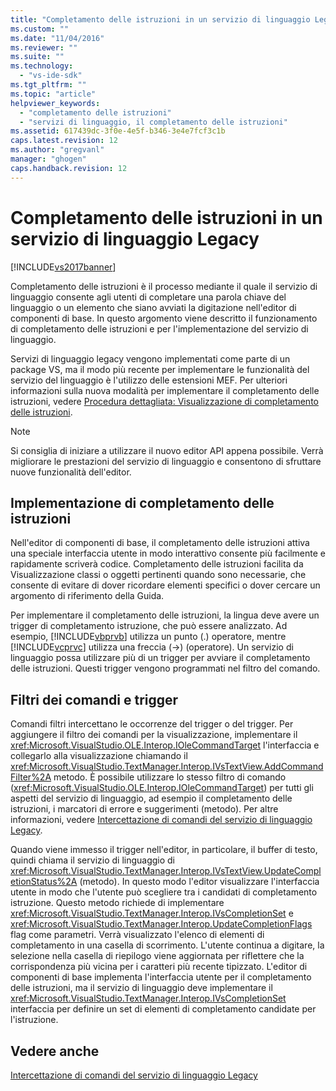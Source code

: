 ```yaml
---
title: "Completamento delle istruzioni in un servizio di linguaggio Legacy | Microsoft Docs"
ms.custom: ""
ms.date: "11/04/2016"
ms.reviewer: ""
ms.suite: ""
ms.technology: 
  - "vs-ide-sdk"
ms.tgt_pltfrm: ""
ms.topic: "article"
helpviewer_keywords: 
  - "completamento delle istruzioni"
  - "servizi di linguaggio, il completamento delle istruzioni"
ms.assetid: 617439dc-3f0e-4e5f-b346-3e4e7fcf3c1b
caps.latest.revision: 12
ms.author: "gregvanl"
manager: "ghogen"
caps.handback.revision: 12
---
```

# Completamento delle istruzioni in un servizio di linguaggio Legacy
[!INCLUDE[vs2017banner](../../code-quality/includes/vs2017banner.md)]

Completamento delle istruzioni è il processo mediante il quale il servizio di linguaggio consente agli utenti di completare una parola chiave del linguaggio o un elemento che siano avviati la digitazione nell'editor di componenti di base. In questo argomento viene descritto il funzionamento di completamento delle istruzioni e per l'implementazione del servizio di linguaggio.  
  
 Servizi di linguaggio legacy vengono implementati come parte di un package VS, ma il modo più recente per implementare le funzionalità del servizio del linguaggio è l'utilizzo delle estensioni MEF. Per ulteriori informazioni sulla nuova modalità per implementare il completamento delle istruzioni, vedere [Procedura dettagliata: Visualizzazione di completamento delle istruzioni](../../extensibility/walkthrough-displaying-statement-completion.md).  
  
> [!NOTE]
>  Si consiglia di iniziare a utilizzare il nuovo editor API appena possibile. Verrà migliorare le prestazioni del servizio di linguaggio e consentono di sfruttare nuove funzionalità dell'editor.  
  
## Implementazione di completamento delle istruzioni  
 Nell'editor di componenti di base, il completamento delle istruzioni attiva una speciale interfaccia utente in modo interattivo consente più facilmente e rapidamente scriverà codice. Completamento delle istruzioni facilita da Visualizzazione classi o oggetti pertinenti quando sono necessarie, che consente di evitare di dover ricordare elementi specifici o dover cercare un argomento di riferimento della Guida.  
  
 Per implementare il completamento delle istruzioni, la lingua deve avere un trigger di completamento istruzione, che può essere analizzato. Ad esempio, [!INCLUDE[vbprvb](../../code-quality/includes/vbprvb_md.md)] utilizza un punto \(.\) operatore, mentre [!INCLUDE[vcprvc](../../code-quality/includes/vcprvc_md.md)] utilizza una freccia \(\-\>\) \(operatore\). Un servizio di linguaggio possa utilizzare più di un trigger per avviare il completamento delle istruzioni. Questi trigger vengono programmati nel filtro del comando.  
  
## Filtri dei comandi e trigger  
 Comandi filtri intercettano le occorrenze del trigger o del trigger. Per aggiungere il filtro dei comandi per la visualizzazione, implementare il <xref:Microsoft.VisualStudio.OLE.Interop.IOleCommandTarget> l'interfaccia e collegarlo alla visualizzazione chiamando il <xref:Microsoft.VisualStudio.TextManager.Interop.IVsTextView.AddCommandFilter%2A> metodo. È possibile utilizzare lo stesso filtro di comando \(<xref:Microsoft.VisualStudio.OLE.Interop.IOleCommandTarget>\) per tutti gli aspetti del servizio di linguaggio, ad esempio il completamento delle istruzioni, i marcatori di errore e suggerimenti \(metodo\). Per altre informazioni, vedere [Intercettazione di comandi del servizio di linguaggio Legacy](../../extensibility/internals/intercepting-legacy-language-service-commands.md).  
  
 Quando viene immesso il trigger nell'editor, in particolare, il buffer di testo, quindi chiama il servizio di linguaggio di <xref:Microsoft.VisualStudio.TextManager.Interop.IVsTextView.UpdateCompletionStatus%2A> \(metodo\). In questo modo l'editor visualizzare l'interfaccia utente in modo che l'utente può scegliere tra i candidati di completamento istruzione. Questo metodo richiede di implementare <xref:Microsoft.VisualStudio.TextManager.Interop.IVsCompletionSet> e <xref:Microsoft.VisualStudio.TextManager.Interop.UpdateCompletionFlags> flag come parametri. Verrà visualizzato l'elenco di elementi di completamento in una casella di scorrimento. L'utente continua a digitare, la selezione nella casella di riepilogo viene aggiornata per riflettere che la corrispondenza più vicina per i caratteri più recente tipizzato. L'editor di componenti di base implementa l'interfaccia utente per il completamento delle istruzioni, ma il servizio di linguaggio deve implementare il <xref:Microsoft.VisualStudio.TextManager.Interop.IVsCompletionSet> interfaccia per definire un set di elementi di completamento candidate per l'istruzione.  
  
## Vedere anche  
 [Intercettazione di comandi del servizio di linguaggio Legacy](../../extensibility/internals/intercepting-legacy-language-service-commands.md)
